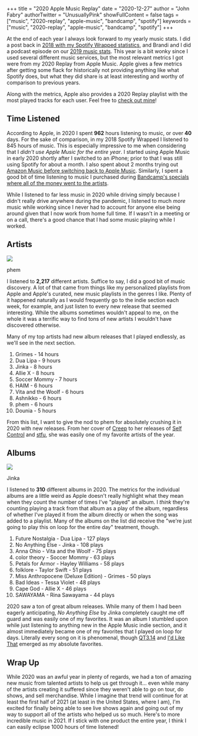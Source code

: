 +++
title = "2020 Apple Music Replay"
date = "2020-12-27"
author = "John Fabry"
authorTwitter = "UnusuallyPink"
showFullContent = false
tags = ["music", "2020-replay", "apple-music", "bandcamp", "spotify"]
keywords = ["music", "2020-replay", "apple-music", "bandcamp", "spotify"]
+++

At the end of each year I always look forward to my yearly music stats. I did a post back in [2018 with my Spotify Wrapped statistics](https://unusually.pink/2018-in-music-spotify-wrapped/), and Brandi and I did a podcast episode on our [2019 music stats](https://unusuallypinkpodcast.podbean.com/e/episode-18-end-of-year-music-stats/). This year is a bit wonky since I used several different music services, but the most relevant metrics I got were from my 2020 Replay from Apple Music. Apple gives a few metrics after getting some flack for historically not providing anything like what Spotify does, but what they did share is at least interesting and worthy of comparison to previous years.

Along with the metrics, Apple also provides a 2020 Replay playlist with the most played tracks for each user. Feel free to [check out mine](https://music.apple.com/us/playlist/replay-2020/pl.rp-XWWGiykwaMlw)!

## Time Listened

According to Apple, in 2020 I spent **962** hours listening to music, or over **40** days. For the sake of comparison, in my 2018 Spotify Wrapped I listened to 845 hours of music. This is especially impressive to me when considering that I _didn't use Apple Music for the entire year_. I started using Apple Music in early 2020 shortly after I switched to an iPhone; prior to that I was still using Spotify for about a month. I also spent about 2 months trying out [Amazon Music before switching back to Apple Music](https://unusually.pink/apple-music-back-in-the-saddle/). Similarly, I spent a good bit of time listening to music I purchased during [Bandcamp's specials where all of the money went to the artists](https://unusually.pink/buy-literally-anything-from-bandcamp-today/).

While I listened to far less music in 2020 while driving simply because I didn't really drive anywhere during the pandemic, I listened to much _more_ music while working since I never had to account for anyone else being around given that I now work from home full time. If I wasn't in a meeting or on a call, there's a good chance that I had some music playing while I worked.

## Artists

![](images/phem.png)

phem

I listened to **2,217** different artists. Suffice to say, I did a good bit of music discovery. A lot of that came from things like my personalized playlists from Apple and Apple's curated, new music playlists in the genres I like. Plenty of it happened naturally as I would frequently go to the indie section each week, for example, and just listen to every new release that seemed interesting. While the albums sometimes wouldn't appeal to me, on the whole it was a terrific way to find tons of new artists I wouldn't have discovered otherwise.

Many of my top artists had new album releases that I played endlessly, as we'll see in the next section.

1. Grimes - 14 hours
2. Dua Lipa - 9 hours
3. Jinka - 8 hours
4. Allie X - 8 hours
5. Soccer Mommy - 7 hours
6. HAIM - 6 hours
7. Vita and the Woolf - 6 hours
8. Ashnikko - 6 hours
9. phem - 6 hours
10. Dounia - 5 hours

From this list, I want to give the nod to phem for absolutely crushing it in 2020 with new releases. From her cover of [Creep](https://www.youtube.com/watch?v=7q5soAhn_fs) to her releases of [Self Control](https://www.youtube.com/watch?v=p4zZB5ShvyU) and [stfu](https://www.youtube.com/watch?v=55XuQm3NZi8), she was easily one of my favorite artists of the year.

## Albums

![](images/jinka.jpeg)

Jinka

I listened to **310** different albums in 2020. The metrics for the individual albums are a little weird as Apple doesn't really highlight what they mean when they count the number of times I've "played" an album. I _think_ they're counting playing a track from that album as a play of the album, regardless of whether I've played it from the album directly or when the song was added to a playlist. Many of the albums on the list did receive the "we're just going to play this on loop for the entire day" treatment, though.

1. Future Nostalgia - Dua Lipa - 127 plays
2. No Anything Else - Jinka - 108 plays
3. Anna Ohio - Vita and the Woolf - 75 plays
4. color theory - Soccer Mommy - 63 plays
5. Petals for Armor - Hayley Williams - 58 plays
6. folklore - Taylor Swift - 51 plays
7. Miss Anthropocene (Deluxe Edition) - Grimes - 50 plays
8. Bad Ideas - Tessa Violet - 48 plays
9. Cape God - Allie X - 46 plays
10. SAWAYAMA - Rina Sawayama - 44 plays

2020 saw a ton of great album releases. While many of them I had been eagerly anticipating, _No Anything Else_ by Jinka completely caught me off guard and was easily one of my favorites. It was an album I stumbled upon while just listening to anything new in the Apple Music indie section, and it almost immediately became one of my favorites that I played on loop for days. Literally every song on it is phenomenal, though [QT3.14](https://www.youtube.com/watch?v=jDwHtgRiwfQ) and [I'd Like That](https://youtu.be/uDNxEYIegBc) emerged as my absolute favorites.

## Wrap Up

While 2020 was an awful year in plenty of regards, we had a ton of amazing new music from talented artists to help us get through it... even while many of the artists creating it suffered since they weren't able to go on tour, do shows, and sell merchandise. While I imagine that trend will continue for at least the first half of 2021 (at least in the United States, where I am), I'm excited for finally being able to see live shows again and going out of my way to support all of the artists who helped us so much. Here's to more incredible music in 2021. If I stick with one product the entire year, I think I can easily eclipse 1000 hours of time listened!

